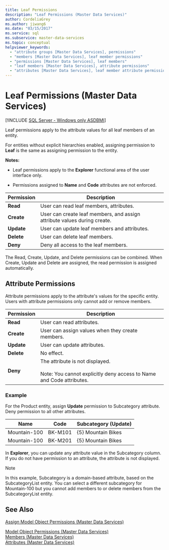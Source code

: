 ```yaml
---
title: Leaf Permissions
description: "Leaf Permissions (Master Data Services)"
author: CordeliaGrey
ms.author: jiwang6
ms.date: "03/15/2017"
ms.service: sql
ms.subservice: master-data-services
ms.topic: conceptual
helpviewer_keywords:
  - "attribute groups [Master Data Services], permissions"
  - "members [Master Data Services], leaf member permissions"
  - "permissions [Master Data Services], leaf members"
  - "leaf members [Master Data Services], attribute permissions"
  - "attributes [Master Data Services], leaf member attribute permissions"
---
```

# Leaf Permissions (Master Data Services)

[!INCLUDE [SQL Server - Windows only ASDBMI](../includes/applies-to-version/sql-windows-only-asdbmi.md)]

  Leaf permissions apply to the attribute values for all leaf members of an entity.  
  
 For entities without explicit hierarchies enabled, assigning permission to **Leaf** is the same as assigning permission to the entity.  
  
 **Notes:**  
  
-   Leaf permissions apply to the **Explorer** functional area of the user interface only.  
  
-   Permissions assigned to **Name** and **Code** attributes are not enforced.  
  
|Permission|Description|  
|----------------|-----------------|  
|**Read**|User can read leaf members, attributes.|  
|**Create**|User can create leaf members, and assign attribute values during create.|  
|**Update**|User can update leaf members and attributes.|  
|**Delete**|User can delete leaf members.|  
|**Deny**|Deny all access to the leaf members.|  
  
 The Read, Create, Update, and Delete permissions can be combined. When Create, Update and Delete are assigned, the read permission is assigned automatically.  
  
## Attribute Permissions  
 Attribute permissions apply to the attribute's values for the specific entity. Users with attribute permissions only cannot add or remove members.  
  
|Permission|Description|  
|----------------|-----------------|  
|**Read**|User can read attributes.|  
|**Create**|User can assign values when they create members.|  
|**Update**|User can update attributes.|  
|**Delete**|No effect.|  
|**Deny**|The attribute is not displayed.<br /><br /> Note: You cannot explicitly deny access to Name and Code attributes.|  
  
### Example  
 For the Product entity, assign **Update** permission to Subcategory attribute. Deny permission to all other attributes.  
  
|Name|Code|Subcategory (Update)|  
|----------|----------|----------------------------|  
|Mountain-100|BK-M101|{5} Mountain Bikes|  
|Mountain-100|BK-M201|{5} Mountain Bikes|  
  
 In **Explorer**, you can update any attribute value in the Subcategory column. If you do not have permission to an attribute, the attribute is not displayed.  
  
> [!NOTE]  
>  In this example, Subcategory is a domain-based attribute, based on the SubcategoryList entity. You can select a different subcategory for Mountain-100 but you cannot add members to or delete members from the SubcategoryList entity.  
  
## See Also  
 [Assign Model Object Permissions &#40;Master Data Services&#41;](../master-data-services/assign-model-object-permissions-master-data-services.md)   
    
 [Model Object Permissions &#40;Master Data Services&#41;](../master-data-services/model-object-permissions-master-data-services.md)   
 [Members &#40;Master Data Services&#41;](../master-data-services/members-master-data-services.md)   
 [Attributes &#40;Master Data Services&#41;](../master-data-services/attributes-master-data-services.md)  
  
  
